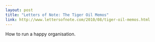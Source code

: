 ```yaml
---
layout: post
title: "Letters of Note: The Tiger Oil Memos"
link: http://www.lettersofnote.com/2010/08/tiger-oil-memos.html
---
```

How to run a happy organisation.
